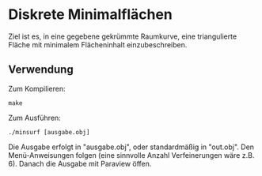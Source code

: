 Diskrete Minimalflächen
=======================

Ziel ist es, in eine gegebene gekrümmte Raumkurve, eine triangulierte Fläche mit minimalem Flächeninhalt einzubeschreiben.

Verwendung
----------

Zum Kompilieren:

    make

Zum Ausführen:

    ./minsurf [ausgabe.obj]

Die Ausgabe erfolgt in "ausgabe.obj", oder standardmäßig in "out.obj".
Den Menü-Anweisungen folgen (eine sinnvolle Anzahl Verfeinerungen wäre z.B. 6).
Danach die Ausgabe mit Paraview öffen.
